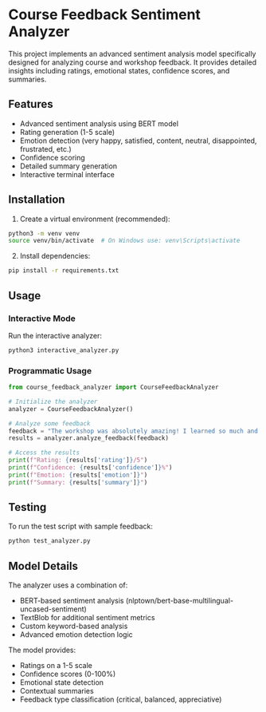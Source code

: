# Course Feedback Sentiment Analyzer

This project implements an advanced sentiment analysis model specifically designed for analyzing course and workshop feedback. It provides detailed insights including ratings, emotional states, confidence scores, and summaries.

## Features

- Advanced sentiment analysis using BERT model
- Rating generation (1-5 scale)
- Emotion detection (very happy, satisfied, content, neutral, disappointed, frustrated, etc.)
- Confidence scoring
- Detailed summary generation
- Interactive terminal interface

## Installation

1. Create a virtual environment (recommended):
```bash
python3 -m venv venv
source venv/bin/activate  # On Windows use: venv\Scripts\activate
```

2. Install dependencies:
```bash
pip install -r requirements.txt
```

## Usage

### Interactive Mode
Run the interactive analyzer:
```bash
python3 interactive_analyzer.py
```

### Programmatic Usage
```python
from course_feedback_analyzer import CourseFeedbackAnalyzer

# Initialize the analyzer
analyzer = CourseFeedbackAnalyzer()

# Analyze some feedback
feedback = "The workshop was absolutely amazing! I learned so much and the instructor was very knowledgeable."
results = analyzer.analyze_feedback(feedback)

# Access the results
print(f"Rating: {results['rating']}/5")
print(f"Confidence: {results['confidence']}%")
print(f"Emotion: {results['emotion']}")
print(f"Summary: {results['summary']}")
```

## Testing

To run the test script with sample feedback:
```bash
python test_analyzer.py
```

## Model Details

The analyzer uses a combination of:
- BERT-based sentiment analysis (nlptown/bert-base-multilingual-uncased-sentiment)
- TextBlob for additional sentiment metrics
- Custom keyword-based analysis
- Advanced emotion detection logic

The model provides:
- Ratings on a 1-5 scale
- Confidence scores (0-100%)
- Emotional state detection
- Contextual summaries
- Feedback type classification (critical, balanced, appreciative) 